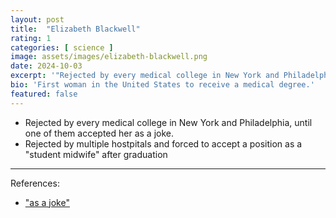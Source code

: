 ```yaml
---
layout: post
title:  "Elizabeth Blackwell"
rating: 1
categories: [ science ]
image: assets/images/elizabeth-blackwell.png
date: 2024-10-03
excerpt: '"Rejected by every medical college in New York and Philadelphia, until one of them accepted her as a joke."'
bio: 'First woman in the United States to receive a medical degree.'
featured: false
---
```


- Rejected by every medical college in New York and Philadelphia, until one of them accepted her as a joke.
- Rejected by multiple hostpitals and forced to accept a position as a "student midwife" after graduation

---

References:

- ["as a joke"](https://cfmedicine.nlm.nih.gov/physicians/biography_35.html)
